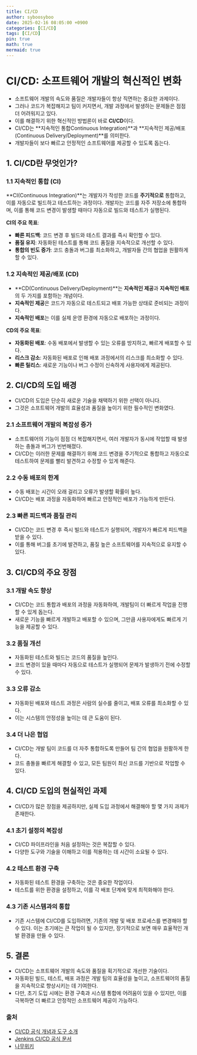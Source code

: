 ```yaml
---
title: CI/CD
author: syboosyboo
date: 2025-02-16 08:05:00 +0900
categories: [CI/CD]
tags: [CI/CD]
pin: true
math: true
mermaid: true
---
```

# CI/CD: 소프트웨어 개발의 혁신적인 변화

- 소프트웨어 개발의 속도와 품질은 개발자들이 항상 직면하는 중요한 과제이다. 
- 그러나 코드가 복잡해지고 팀이 커지면서, 개발 과정에서 발생하는 문제들은 점점 더 어려워지고 있다. 
- 이를 해결하기 위한 혁신적인 방법론이 바로 **CI/CD**이다. 
- CI/CD는 **지속적인 통합Continuous Integration)**과 **지속적인 제공/배포(Continuous Delivery/Deployment)**를 의미한다.
- 개발자들이 보다 빠르고 안정적인 소프트웨어를 제공할 수 있도록 돕는다.

## 1. CI/CD란 무엇인가?

### 1.1 지속적인 통합 (CI)
**CI(Continuous Integration)**는 개발자가 작성한 코드를 **주기적으로** 통합하고, 이를 자동으로 빌드하고 테스트하는 과정이다. 
개발자는 코드를 자주 저장소에 통합하며, 이를 통해 코드 변경이 발생할 때마다 자동으로 빌드와 테스트가 실행된다.

**CI의 주요 목표**:
- **빠른 피드백**: 코드 변경 후 빌드와 테스트 결과를 즉시 확인할 수 있다.
- **품질 유지**: 자동화된 테스트를 통해 코드 품질을 지속적으로 개선할 수 있다.
- **통합의 빈도 증가**: 코드 충돌과 버그를 최소화하고, 개발자들 간의 협업을 원활하게 할 수 있다.

### 1.2 지속적인 제공/배포 (CD)
- **CD(Continuous Delivery/Deployment)**는 **지속적인 제공**과 **지속적인 배포**의 두 가지를 포함하는 개념이다. 
- **지속적인 제공**은 코드가 자동으로 테스트되고 배포 가능한 상태로 준비되는 과정이다.
- **지속적인 배포**는 이를 실제 운영 환경에 자동으로 배포하는 과정이다.

**CD의 주요 목표**:
- **자동화된 배포**: 수동 배포에서 발생할 수 있는 오류를 방지하고, 빠르게 배포할 수 있다.
- **리스크 감소**: 자동화된 배포로 인해 배포 과정에서의 리스크를 최소화할 수 있다.
- **빠른 릴리스**: 새로운 기능이나 버그 수정이 신속하게 사용자에게 제공된다.

## 2. CI/CD의 도입 배경

- CI/CD의 도입은 단순히 새로운 기술을 채택하기 위한 선택이 아니다. 
- 그것은 소프트웨어 개발의 효율성과 품질을 높이기 위한 필수적인 변화였다.

### 2.1 소프트웨어 개발의 복잡성 증가
- 소프트웨어의 기능이 점점 더 복잡해지면서, 여러 개발자가 동시에 작업할 때 발생하는 충돌과 버그가 빈번해졌다. 
- CI/CD는 이러한 문제를 해결하기 위해 코드 변경을 주기적으로 통합하고 자동으로 테스트하여 문제를 빨리 발견하고 수정할 수 있게 해준다.

### 2.2 수동 배포의 한계
- 수동 배포는 시간이 오래 걸리고 오류가 발생할 확률이 높다. 
- CI/CD는 배포 과정을 자동화하여 빠르고 안정적인 배포가 가능하게 만든다.

### 2.3 빠른 피드백과 품질 관리
- CI/CD는 코드 변경 후 즉시 빌드와 테스트가 실행되어, 개발자가 빠르게 피드백을 받을 수 있다. 
- 이를 통해 버그를 초기에 발견하고, 품질 높은 소프트웨어를 지속적으로 유지할 수 있다.

## 3. CI/CD의 주요 장점

### 3.1 개발 속도 향상
- CI/CD는 코드 통합과 배포의 과정을 자동화하여, 개발팀이 더 빠르게 작업을 진행할 수 있게 돕는다. 
- 새로운 기능을 빠르게 개발하고 배포할 수 있으며, 그만큼 사용자에게도 빠르게 기능을 제공할 수 있다.

### 3.2 품질 개선
- 자동화된 테스트와 빌드는 코드의 품질을 높인다. 
- 코드 변경이 있을 때마다 자동으로 테스트가 실행되어 문제가 발생하기 전에 수정할 수 있다.

### 3.3 오류 감소
- 자동화된 배포와 테스트 과정은 사람의 실수를 줄이고, 배포 오류를 최소화할 수 있다. 
- 이는 시스템의 안정성을 높이는 데 큰 도움이 된다.

### 3.4 더 나은 협업
- CI/CD는 개발 팀이 코드를 더 자주 통합하도록 만들어 팀 간의 협업을 원활하게 한다. 
- 코드 충돌을 빠르게 해결할 수 있고, 모든 팀원이 최신 코드를 기반으로 작업할 수 있다.

## 4. CI/CD 도입의 현실적인 과제

- CI/CD가 많은 장점을 제공하지만, 실제 도입 과정에서 해결해야 할 몇 가지 과제가 존재한다.

### 4.1 초기 설정의 복잡성
- CI/CD 파이프라인을 처음 설정하는 것은 복잡할 수 있다. 
- 다양한 도구와 기술을 이해하고 이를 적용하는 데 시간이 소요될 수 있다.

### 4.2 테스트 환경 구축
- 자동화된 테스트 환경을 구축하는 것은 중요한 작업이다. 
- 테스트를 위한 환경을 설정하고, 이를 각 배포 단계에 맞게 최적화해야 한다.

### 4.3 기존 시스템과의 통합
- 기존 시스템에 CI/CD를 도입하려면, 기존의 개발 및 배포 프로세스를 변경해야 할 수 있다. 이는 초기에는 큰 작업이 될 수 있지만, 장기적으로 보면 매우 효율적인 개발 환경을 만들 수 있다.

## 5. 결론

- CI/CD는 소프트웨어 개발의 속도와 품질을 획기적으로 개선한 기술이다. 
- 자동화된 빌드, 테스트, 배포 과정은 개발 팀의 효율성을 높이고, 소프트웨어의 품질을 지속적으로 향상시키는 데 기여한다. 
- 다만, 초기 도입 시에는 환경 구축과 시스템 통합에 어려움이 있을 수 있지만, 이를 극복하면 더 빠르고 안정적인 소프트웨어 제공이 가능하다.

### 출처
- [CI/CD 공식 개념과 도구 소개](https://www.redhat.com/en/topics/devops/what-is-ci-cd)
- [Jenkins CI/CD 공식 문서](https://www.jenkins.io/doc/)
- [나무위키](https://namu.wiki/)
